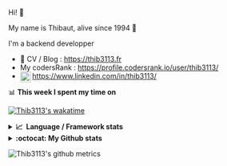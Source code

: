 Hi! 👋

My name is Thibaut, alive since 1994 🍷

I'm a backend developper

-   📝 CV / Blog : https://thib3113.fr
-   My codersRank : https://profile.codersrank.io/user/thib3113/
-   <a href="https://www.linkedin.com/in/thib3113/"><img align="left" alt="Thib3113's Linkedin" width="21px" src="https://img.icons8.com/color/48/linkedin.png" /></a> https://www.linkedin.com/in/thib3113/

📊 **This week I spent my time on**

[![Thib3113's wakatime](https://github-readme-stats.vercel.app/api/wakatime?username=thib3113&layout=default&theme=dracula&langs_count=6&hide_title=true&hide_border=true)](https://wakatime.com/@thib3113)

<details>
  <summary><b>📈&nbsp;&nbsp;Language&nbsp;/&nbsp;Framework stats</b></summary>
  <br/>  
  <a href='https://profile.codersrank.io/user/thib3113/'>
  <img src='http://cr-skills-chart-widget.azurewebsites.net/api/api?username=thib3113&padding=30&skills=php,batchfile,javascript,less,mysql,reactjs,scss,shell,typescript,vue'>
  </a>
</details>

<details>
  <summary><b>:octocat: My Github stats</b></summary>
  <br/>  
  
  <img src="https://github-readme-stats.vercel.app/api?username=thib3113&theme=dracula&show_icons=true&" alt="Thib3113's GitHub stats" />

<!--START_SECTION:activity-->

1. 🚀 Published release [try publish](https://github.com/thib3113/node-lovebox/releases/tag/lovebox-client/v0.9.4) in [thib3113/node-lovebox](https://github.com/thib3113/node-lovebox)
2. 🚀 Published release [try publish](https://github.com/thib3113/node-lovebox/releases/tag/lovebox-client/v0.9.3) in [thib3113/node-lovebox](https://github.com/thib3113/node-lovebox)
3. 🚀 Published release [try publish](https://github.com/thib3113/node-lovebox/releases/tag/lovebox-client/v0.9.2) in [thib3113/node-lovebox](https://github.com/thib3113/node-lovebox)
4. 🚀 Published release [try publish](https://github.com/thib3113/node-lovebox/releases/tag/lovebox-client/v0.9.1) in [thib3113/node-lovebox](https://github.com/thib3113/node-lovebox)
5. 🚀 Published release [lovebox-client/v0.9.0](https://github.com/thib3113/node-lovebox/releases/tag/lovebox-client/v0.9.0) in [thib3113/node-lovebox](https://github.com/thib3113/node-lovebox)
 <!--END_SECTION:activity-->

</details>

![Thib3113's github metrics](https://gist.githubusercontent.com/thib3113/83a96e16f8bca103f1b0e376186c66ec/raw/github-metrics.svg)
